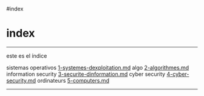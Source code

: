 #index
# index
---
este es el índice

sistemas operativos [1-systemes-dexploitation.md](1-systemes-dexploitation.md) 
algo [2-algorithmes.md](2-algorithmes.md) 
information security [3-securite-dinformation.md](3-securite-dinformation.md)
cyber security [4-cyber-security.md](4-cyber-security.md)
ordinateurs [5-computers.md](5-computers.md)



---
